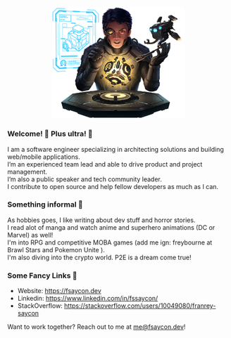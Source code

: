 <center><img src="./Art_Whole.png" width="300px" /></center>

### Welcome! 👋 Plus ultra! 👊
I am a software engineer specializing in architecting solutions and building web/mobile applications.<br />
I’m an experienced team lead and able to drive product and project management. <br />
I’m also a public speaker and tech community leader. <br />
I contribute to open source and help fellow developers as much as I can. <br />

### Something informal 🐔
As hobbies goes, I like writing about dev stuff and horror stories. <br />
I read alot of manga and watch anime and superhero animations (DC or Marvel) as well!<br />
I'm into RPG and competitive MOBA games (add me ign: freybourne at Brawl Stars and Pokemon Unite ). <br />
I'm also diving into the crypto world. P2E is a dream come true! <br />

### Some Fancy Links 🐲
- Website: https://fsaycon.dev
- Linkedin: https://www.linkedin.com/in/fssaycon/
- StackOverflow: https://stackoverflow.com/users/10049080/franrey-saycon

Want to work together? Reach out to me at me@fsaycon.dev!
